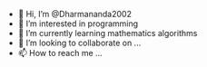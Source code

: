 - 👋 Hi, I’m @Dharmananda2002
- 👀 I’m interested in programming
- 🌱 I’m currently learning mathematics algorithms
- 💞️ I’m looking to collaborate on ...
- 📫 How to reach me ...

<!---
Dharmananda2002/Dharmananda2002 is a ✨ special ✨ repository because its `README.md` (this file) appears on your GitHub profile.
You can click the Preview link to take a look at your changes.
--->
